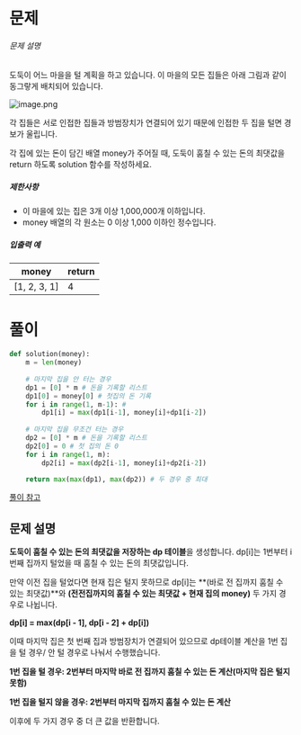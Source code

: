 # 문제

###### 문제 설명

도둑이 어느 마을을 털 계획을 하고 있습니다. 이 마을의 모든 집들은 아래 그림과 같이 동그랗게 배치되어 있습니다.

![image.png](https://grepp-programmers.s3.amazonaws.com/files/ybm/e7dd4f51c3/a228c73d-1cbe-4d59-bb5d-833fd18d3382.png)

각 집들은 서로 인접한 집들과 방범장치가 연결되어 있기 때문에 인접한 두 집을 털면 경보가 울립니다.

각 집에 있는 돈이 담긴 배열 money가 주어질 때, 도둑이 훔칠 수 있는 돈의 최댓값을 return 하도록 solution 함수를 작성하세요.

##### 제한사항

- 이 마을에 있는 집은 3개 이상 1,000,000개 이하입니다.
- money 배열의 각 원소는 0 이상 1,000 이하인 정수입니다.

##### 입출력 예

| money        | return |
| ------------ | ------ |
| [1, 2, 3, 1] | 4      |

# 풀이

```python
def solution(money):
    m = len(money)
    
    # 마지막 집을 안 터는 경우
    dp1 = [0] * m # 돈을 기록할 리스트
    dp1[0] = money[0] # 첫집의 돈 기록
    for i in range(1, m-1): # 
        dp1[i] = max(dp1[i-1], money[i]+dp1[i-2])
        
    # 마지막 집을 무조건 터는 경우
    dp2 = [0] * m # 돈을 기록할 리스트
    dp2[0] = 0 # 첫 집의 돈 0
    for i in range(1, m): 
        dp2[i] = max(dp2[i-1], money[i]+dp2[i-2])

    return max(max(dp1), max(dp2)) # 두 경우 중 최대
```



[풀이 참고](https://mjmjmj98.tistory.com/109)

## **문제 설명**

**도둑이 훔칠 수 있는 돈의 최댓값을 저장하는 dp 테이블**을 생성합니다. dp[i]는 1번부터 i번째 집까지 털었을 때 훔칠 수 있는 돈의 최댓값입니다.

만약 이전 집을 털었다면 현재 집은 털지 못하므로 dp[i]는 **(바로 전 집까지 훔칠 수 있는 최댓값)**와 **(전전집까지의 훔칠 수 있는 최댓값 + 현재 집의 money)** 두 가지 경우로 나뉩니다. 

 **dp[i] = max(dp[i - 1], dp[i - 2] + dp[i])**

 이때 마지막 집은 첫 번째 집과 방범장치가 연결되어 있으므로 dp테이블 계산을 1번 집을 털 경우/ 안 털 경우로 나눠서 수행했습니다. 

 **1번 집을 털 경우: 2번부터 마지막 바로 전 집까지 훔칠 수 있는 돈 계산(마지막 집은 털지 못함)**

**1번 집을 털지 않을 경우: 2번부터 마지막 집까지 훔칠 수 있는 돈 계산**

 이후에 두 가지 경우 중 더 큰 값을 반환합니다. 